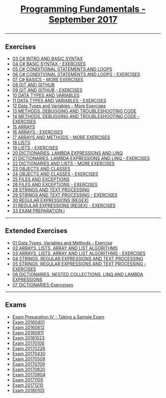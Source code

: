 # <a href="https://softuni.bg/trainings/1712/programming-fundamentals-september-2017"><p align="center">Programming Fundamentals - September 2017<p>
</a>

---

## Exercises
- <a href="https://github.com/inser788/Tech-Module-Technology-Fundamentals/tree/master/Exercises/03%20C%23%20INTRO%20AND%20BASIC%20SYNTAX" >03 C# INTRO AND BASIC SYNTAX</a>
- <a href="https://github.com/inser788/Tech-Module-Technology-Fundamentals/tree/master/Exercises/04%20C%23%20BASIC%20SYNTAX%20-%20EXERCISES/Solution1" >04 C# BASIC SYNTAX - EXERCISES</a>
- <a href="https://github.com/inser788/Tech-Module-Technology-Fundamentals/tree/master/Exercises/05%20C%23%20CONDITIONAL%20STATEMENTS%20AND%20LOOPS" >05 C# CONDITIONAL STATEMENTS AND LOOPS</a>
- <a href="https://github.com/inser788/Tech-Module-Technology-Fundamentals/tree/master/Exercises/06%20C%23%20CONDITIONAL%20STATEMENTS%20AND%20LOOPS%20-%20EXERCISES" >06 C# CONDITIONAL STATEMENTS AND LOOPS - EXERCISES</a>
- <a href="https://github.com/inser788/Tech-Module-Technology-Fundamentals/tree/master/Exercises/07%20C%23%20BASICS%20-%20MORE%20EXERCISES" >07 C# BASICS - MORE EXERCISES</a>
- <a href="https://github.com/inser788/Tech-Module-Technology-Fundamentals/tree/master/Exercises/08%20GIT%20AND%20GITHUB" >08 GIT AND GITHUB</a>
- <a href="https://github.com/inser788/Tech-Module-Technology-Fundamentals/tree/master/Exercises/09%20GIT%20AND%20GITHUB%20-%20EXERCISES" >09 GIT AND GITHUB - EXERCISES</a>
- <a href="https://github.com/inser788/Tech-Module-Technology-Fundamentals/tree/master/Exercises/10%20DATA%20TYPES%20AND%20VARIABLES" >10 DATA TYPES AND VARIABLES</a>
- <a href="https://github.com/inser788/Tech-Module-Technology-Fundamentals/tree/master/Exercises/11%20DATA%20TYPES%20AND%20VARIABLES%20-%20EXERCISES" >11 DATA TYPES AND VARIABLES - EXERCISES</a>
- <a href="https://github.com/inser788/Tech-Module-Technology-Fundamentals/tree/master/Exercises/12%20Data%20Types%20and%20Variables%20-%20More%20Exercises" >12 Data Types and Variables - More Exercises</a>
- <a href="https://github.com/inser788/Tech-Module-Technology-Fundamentals/tree/master/Exercises/13%20METHODS.%20DEBUGGING%20AND%20TROUBLESHOOTING%20CODE" >13 METHODS. DEBUGGING AND TROUBLESHOOTING CODE</a>
- <a href="https://github.com/inser788/Tech-Module-Technology-Fundamentals/tree/master/Exercises/14%20METHODS.%20DEBUGGING%20AND%20TROUBLESHOOTING%20CODE%20-%20EXERCISES" >14 METHODS. DEBUGGING AND TROUBLESHOOTING CODE - EXERCISES</a>
- <a href="https://github.com/inser788/Tech-Module-Technology-Fundamentals/tree/master/Exercises/15%20ARRAYS" >15 ARRAYS</a>
- <a href="https://github.com/inser788/Tech-Module-Technology-Fundamentals/tree/master/Exercises/16%20Arrays%20-%20Exercises" >16 ARRAYS - EXERCISES</a>
- <a href="https://github.com/inser788/Tech-Module-Technology-Fundamentals/tree/master/Exercises/17%20ARRAYS%20AND%20METHODS%20-%20MORE%20EXERCISES" >17 ARRAYS AND METHODS - MORE EXERCISES</a>
- <a href="https://github.com/inser788/Tech-Module-Technology-Fundamentals/tree/master/Exercises/18%20LISTS" >18 LISTS</a>
- <a href="https://github.com/inser788/Tech-Module-Technology-Fundamentals/tree/master/Exercises/19%20LISTS%20-%20EXERCISES" >19 LISTS - EXERCISES</a>
- <a href="https://github.com/inser788/Tech-Module-Technology-Fundamentals/tree/master/Exercises/20%20DICTIONARIES%2C%20LAMBDA%20EXPRESSIONS%20AND%20LINQ" >20 DICTIONARIES, LAMBDA EXPRESSIONS AND LINQ</a>
- <a href="https://github.com/inser788/Tech-Module-Technology-Fundamentals/tree/master/Exercises/21%20DICTIONARIES%2C%20LAMBDA%20EXPRESSIONS%20AND%20LINQ%20-%20EXERCISES" >21 DICTIONARIES, LAMBDA EXPRESSIONS AND LINQ - EXERCISES</a>
- <a href="https://github.com/inser788/Tech-Module-Technology-Fundamentals/tree/master/Exercises/22%20DICTIONARIES%20AND%20LISTS%20-%20MORE%20EXERCISES" >22 DICTIONARIES AND LISTS - MORE EXERCISES</a>
- <a href="https://github.com/inser788/Tech-Module-Technology-Fundamentals/tree/master/Exercises/23%20OBJECTS%20AND%20CLASSES" >23 OBJECTS AND CLASSES</a>
- <a href="https://github.com/inser788/Tech-Module-Technology-Fundamentals/tree/master/Exercises/24%20OBJECTS%20AND%20CLASSES%20-%20EXERCISES" >24 OBJECTS AND CLASSES - EXERCISES</a>
- <a href="https://github.com/inser788/Tech-Module-Technology-Fundamentals/tree/master/Exercises/25%20FILES%20AND%20EXCEPTIONS" >25 FILES AND EXCEPTIONS</a>
- <a href="https://github.com/inser788/Tech-Module-Technology-Fundamentals/tree/master/Exercises/26%20FILES%20AND%20EXCEPTIONS%20-%20EXERCISES" >26 FILES AND EXCEPTIONS - EXERCISES</a>
- <a href="https://github.com/inser788/Tech-Module-Technology-Fundamentals/tree/master/Exercises/28%20STRINGS%20AND%20TEXT%20PROCESSING" >28 STRINGS AND TEXT PROCESSING</a>
- <a href="https://github.com/inser788/Tech-Module-Technology-Fundamentals/tree/master/Exercises/29%20STRINGS%20AND%20TEXT%20PROCESSING%20-%20EXERCISES" >29 STRINGS AND TEXT PROCESSING - EXERCISES</a>
- <a href="https://github.com/inser788/Tech-Module-Technology-Fundamentals/tree/master/Exercises/30%20REGULAR%20EXPRESSIONS%20(REGEX)" >30 REGULAR EXPRESSIONS (REGEX)</a>
- <a href="https://github.com/inser788/Tech-Module-Technology-Fundamentals/tree/master/Exercises/31%20REGULAR%20EXPRESSIONS%20(REGEX)%20-%20EXERCISES" >31 REGULAR EXPRESSIONS (REGEX) - EXERCISES</a>
- <a href="https://github.com/inser788/Tech-Module-Technology-Fundamentals/tree/master/Exercises/33%20EXAM%20PREPARATION%20I" >33 EXAM PREPARATION I</a>

---

## Extended Exercises
- <a href="https://github.com/inser788/Tech-Module-Technology-Fundamentals/tree/master/Extended/01%20Data%20Types%2C%20Variables%20and%20Methods%20-%20Exercise" >01 Data Types, Variables and Methods - Exercise</a>
- <a href="https://github.com/inser788/Tech-Module-Technology-Fundamentals/tree/master/Extended/02%20ARRAYS%2C%20LISTS%2C%20ARRAY%20AND%20LIST%20ALGORITHMS" >02 ARRAYS, LISTS, ARRAY AND LIST ALGORITHMS</a>
- <a href="https://github.com/inser788/Tech-Module-Technology-Fundamentals/tree/master/Extended/03%20ARRAYS%2C%20LISTS%2C%20ARRAY%20AND%20LIST%20ALGORITHMS%20-%20EXERCISES" >03 ARRAYS, LISTS, ARRAY AND LIST ALGORITHMS - EXERCISES</a>
- <a href="https://github.com/inser788/Tech-Module-Technology-Fundamentals/tree/master/Extended/04%20STRINGS%2C%20REGULAR%20EXPRESSIONS%20AND%20TEXT%20PROCESSING" >04 STRINGS, REGULAR EXPRESSIONS AND TEXT PROCESSING</a>
- <a href="https://github.com/inser788/Tech-Module-Technology-Fundamentals/tree/master/Extended/05%20STRINGS%2C%20REGULAR%20EXPRESSIONS%20AND%20TEXT%20PROCESSING%20-%20EXERCISES" >05 STRINGS, REGULAR EXPRESSIONS AND TEXT PROCESSING - EXERCISES</a>
- <a href="https://github.com/inser788/Tech-Module-Technology-Fundamentals/tree/master/Extended/06%20DICTIONARIES%2C%20NESTED%20COLLECTIONS%2C%20LINQ%20AND%20LAMBDA%20EXPRESSIONS" >06 DICTIONARIES, NESTED COLLECTIONS, LINQ AND LAMBDA EXPRESSIONS</a>
- <a href="https://github.com/inser788/Tech-Module-Technology-Fundamentals/tree/master/Extended/07%20DICTIONARIES-Exerceises" >07 DICTIONARIES-Exerceises</a>

---

## Exams
- <a href="https://github.com/inser788/Tech-Module-Technology-Fundamentals/tree/master/Exams/Exam%20Preparation%20IV%20-%20Taking%20a%20Sample%20Exam" >Exam Preparation IV - Taking a Sample Exam</a>
- <a href="https://github.com/inser788/Tech-Module-Technology-Fundamentals/tree/master/Exams/20160401/20160401" >Exam 20160401</a>
- <a href="https://github.com/inser788/Tech-Module-Technology-Fundamentals/tree/master/Exams/20160612" >Exam 20160612</a>
- <a href="https://github.com/inser788/Tech-Module-Technology-Fundamentals/tree/master/Exams/20160911" >Exam 20160911</a>
- <a href="https://github.com/inser788/Tech-Module-Technology-Fundamentals/tree/master/Exams/20161023" >Exam 20161023</a>
- <a href="https://github.com/inser788/Tech-Module-Technology-Fundamentals/tree/master/Exams/20170106" >Exam 20170106</a>
- <a href="https://github.com/inser788/Tech-Module-Technology-Fundamentals/tree/master/Exams/20170226" >Exam 20170226</a>
- <a href="https://github.com/inser788/Tech-Module-Technology-Fundamentals/tree/master/Exams/20170430" >Exam 20170430</a>
- <a href="https://github.com/inser788/Tech-Module-Technology-Fundamentals/tree/master/Exams/20170509" >Exam 20170509</a>
- <a href="https://github.com/inser788/Tech-Module-Technology-Fundamentals/tree/master/Exams/20170709" >Exam 20170709</a>
- <a href="https://github.com/inser788/Tech-Module-Technology-Fundamentals/tree/master/Exams/20170820" >Exam 20170820</a>
- <a href="https://github.com/inser788/Tech-Module-Technology-Fundamentals/tree/master/Exams/20170904" >Exam 20170904</a>
- <a href="https://github.com/inser788/Tech-Module-Technology-Fundamentals/tree/master/Exams/20171105" >Exam 20171105</a>
- <a href="https://github.com/inser788/Tech-Module-Technology-Fundamentals/tree/master/Exams/20171210" >Exam 20171210</a>
- <a href="https://github.com/inser788/Tech-Module-Technology-Fundamentals/tree/master/Exams/20180105" >Exam 20180105</a>

